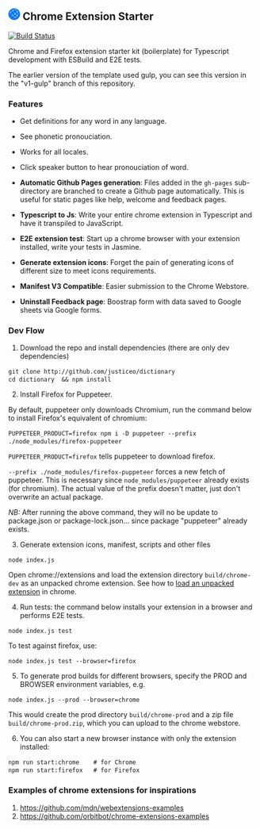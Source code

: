 ## ![logo](images/logo-24x24.png) Chrome Extension Starter

[![Build Status](https://travis-ci.org/justiceo/chrome-extension-starter.svg?branch=master)](https://travis-ci.org/justiceo/chrome-extension-starter)

Chrome and Firefox extension starter kit (boilerplate) for Typescript development with ESBuild and E2E tests.

The earlier version of the template used gulp, you can see this version in the "v1-gulp" branch of this repository.

### Features

* Get definitions for any word in any language.
* See phonetic pronouciation.
* Works for all locales.
* Click speaker button to hear pronouciation of word.


* **Automatic Github Pages generation**: Files added in the `gh-pages` sub-directory are branched to create a Github page automatically. This is useful for static pages like help, welcome and feedback pages.
* **Typescript to Js**: Write your entire chrome extension in Typescript and have it transpiled to JavaScript.
* **E2E extension test**: Start up a chrome browser with your extension installed, write your tests in Jasmine.
* **Generate extension icons**: Forget the pain of generating icons of different size to meet icons requirements.
* **Manifest V3 Compatible**: Easier submission to the Chrome Webstore.
* **Uninstall Feedback page**: Boostrap form with data saved to Google sheets via Google forms.

### Dev Flow

1. Download the repo and install dependencies (there are only dev dependencies)
```
git clone http://github.com/justiceo/dictionary 
cd dictionary  && npm install  
```

2. Install Firefox for Puppeteer.

By default, puppeteer only downloads Chromium, run the command below to install Firefox's equivalent of chromium:

```
PUPPETEER_PRODUCT=firefox npm i -D puppeteer --prefix ./node_modules/firefox-puppeteer
```

`PUPPETEER_PRODUCT=firefox` tells puppeteer to download firefox.

`--prefix ./node_modules/firefox-puppeteer` forces a new fetch of puppeteer. This is necessary since `node_modules/puppeteer` already exists (for chromium). The actual value of the prefix doesn't matter, just don't overwrite an actual package. 

*NB:* After running the above command, they will no be update to package.json or package-lock.json... since package "puppeteer" already exists.

3. Generate extension icons, manifest, scripts and other files
```
node index.js
```

Open chrome://extensions and load the extension directory `build/chrome-dev` as an unpacked chrome extension.
See how to [load an unpacked extension](https://developer.chrome.com/extensions/getstarted#manifest) in chrome.

4. Run tests: the command below installs your extension in a browser and performs E2E tests.
```
node index.js test
```

To test against firefox, use:
```
node index.js test --browser=firefox
```

5. To generate prod builds for different browsers, specify the PROD and BROWSER environment variables, e.g.
```
node index.js --prod --browser=chrome
```

This would create the prod directory `build/chrome-prod` and a zip file `build/chrome-prod.zip`, which you can upload to the chrome webstore.

6. You can also start a new browser instance with only the extension installed:

```
npm run start:chrome    # for Chrome
npm run start:firefox   # for Firefox
```

### Examples of chrome extensions for inspirations
1. https://github.com/mdn/webextensions-examples
2. https://github.com/orbitbot/chrome-extensions-examples